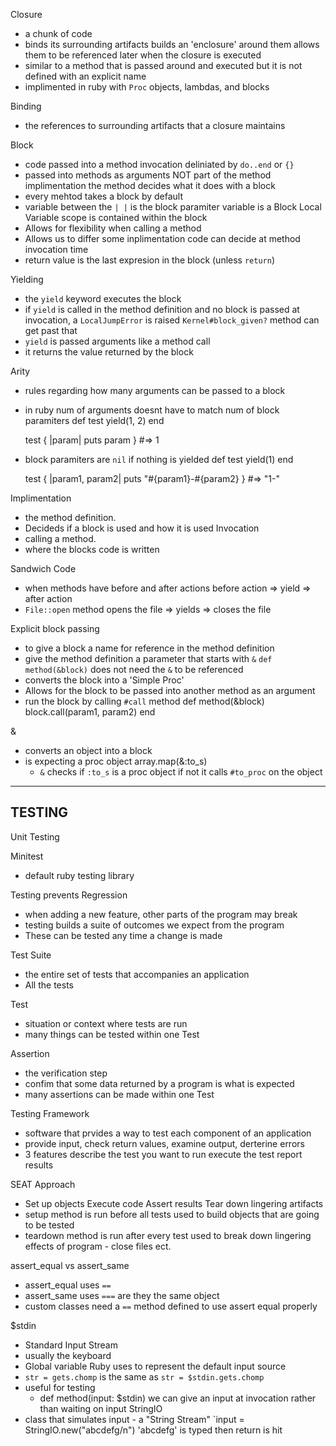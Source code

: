 Closure
  - a chunk of code
  - binds its surrounding artifacts
      builds an 'enclosure' around them 
      allows them to be referenced later when the closure is executed
  - similar to a method that is passed around and executed
      but it is not defined with an explicit name
  - implimented in ruby with `Proc` objects, lambdas, and blocks

Binding
  - the references to surrounding artifacts that a closure maintains

Block
  - code passed into a method invocation deliniated by `do..end` or `{}`
  - passed into methods as arguments
      NOT part of the method implimentation
      the method decides what it does with a block
  - every mehtod takes a block by default
  - variable between the `| |` is the block paramiter
      variable is a Block Local Variable
      scope is contained within the block
  - Allows for flexibility when calling a method
  - Allows us to differ some inplimentation code 
      can decide at method invocation time 
  - return value is the last expresion in the block (unless `return`)

Yielding
  - the `yield` keyword executes the block 
  - if `yield` is called in the method definition and no block is passed at invocation, a `LocalJumpError` is raised
      `Kernel#block_given?` method can get past that
  - `yield` is passed arguments like a method call
  - it returns the value returned by the block

Arity
  - rules regarding how many arguments can be passed to a block
  - in ruby num of arguments doesnt have to match num of block paramiters
      def test
        yield(1, 2) 
      end

      test { |param| puts param } #=> 1
      
  - block paramiters are `nil` if nothing is yielded
      def test
        yield(1)
      end

      test { |param1, param2| puts "#{param1}-#{param2} } #=> "1-"

Implimentation
  - the method definition. 
  - Decideds if a block is used and how it is used
Invocation
  - calling a method.
  - where the blocks code is written

Sandwich Code
  - when methods have before and after actions
      before action => yield => after action
  - `File::open` method
      opens the file => yields => closes the file

Explicit block passing
  - to give a block a name for reference in the method definition
  - give the method definition a parameter that starts with `&`
      `def method(&block)`
      does not need the `&` to be referenced
  - converts the block into a 'Simple Proc'
  - Allows for the block to be passed into another method as an argument
  - run the block by calling `#call` method
      def method(&block)
        block.call(param1, param2)
      end

&
  - converts an object into a block
  - is expecting a proc object
      array.map(&:to_s)
      - `&` checks if `:to_s` is a proc object
          if not it calls `#to_proc` on the object

-------------
TESTING
-------------

Unit Testing

Minitest
  - default ruby testing library

Testing prevents Regression
  - when adding a new feature, other parts of the program may break
  - testing builds a suite of outcomes we expect from the program
  - These can be tested any time a change is made

Test Suite
  - the entire set of tests that accompanies an application
  - All the tests

Test
  - situation or context where tests are run
  - many things can be tested within one Test

Assertion
  - the verification step
  - confim that some data returned by a program is what is expected
  - many assertions can be made within one Test

Testing Framework
  - software that prvides a way to test each component of an application
  - provide input, check return values, examine output, derterine errors
  - 3 features
      describe the test you want to run
      execute the test
      report results

SEAT Approach
  - Set up objects
    Execute code
    Assert results
    Tear down lingering artifacts
  - setup method is run before all tests
      used to build objects that are going to be tested 
  - teardown method is run after every test
      used to break down lingering effects of program - close files ect.

assert_equal vs assert_same
  - assert_equal uses `==`
  - assert_same uses `===`
      are they the same object
  - custom classes need a `==` method defined to use assert equal properly

$stdin
  - Standard Input Stream
  - usually the keyboard
  - Global variable Ruby uses to represent the default input source
  - `str = gets.chomp` is the same as `str = $stdin.gets.chomp`
  - useful for testing
      - def method(input: $stdin)
      we can give an input at invocation rather than waiting on input
StringIO
  - class that simulates input - a "String Stream"
      `input = StringIO.new("abcdefg/n")
          'abcdefg' is typed then return is hit
  
